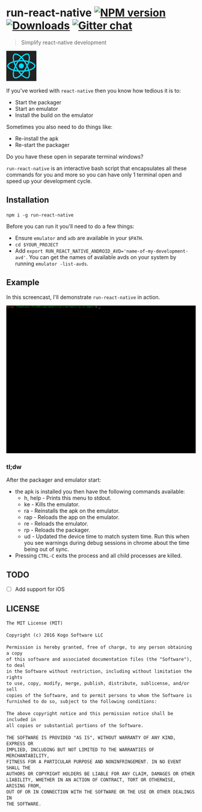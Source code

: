 # run-react-native [![NPM version][npm-image]][npm-url] [![Downloads][downloads-image]][npm-url] [![Gitter chat][gitter-image]][gitter-url]
> Simplify react-native development

![run-react-native][react-image]

If you've worked with `react-native` then you know how tedious it is to:

* Start the packager
* Start an emulator
* Install the build on the emulator

Sometimes you also need to do things like:

* Re-install the apk
* Re-start the packager

Do you have these open in separate terminal windows?

`run-react-native` is an interactive bash script that encapsulates all these
commands for you and more so you can have only 1 terminal open and speed up your
development cycle.

## Installation

`npm i -g run-react-native`

Before you can run it you'll need to do a few things:

* Ensure `emulator` and `adb` are available in your `$PATH`.
* `cd $YOUR_PROJECT`
* Add `export RUN_REACT_NATIVE_ANDROID_AVD='name-of-my-development-avd'`.  You can get the names of available avds on your system by running `emulator -list-avds`.

## Example

In this screencast, I'll demonstrate `run-react-native` in action.

![Screencast of run-react-native being used in a terminal window][screencast-image]

### tl;dw

After the packager and emulator start:

* the apk is installed you then have the following commands available:
  * h, help - Prints this menu to stdout.
  * ke      - Kills the emulator.
  * ra      - Reinstalls the apk on the emulator.
  * rap     - Reloads the app on the emulator.
  * re      - Reloads the emulator.
  * rp      - Reloads the packager.
  * ud      - Updated the device time to match system time.  Run this when you see warnings during debug sessions in chrome about the time being out of sync.
* Pressing `CTRL-C` exits the process and all child processes are killed.

## TODO

- [ ] Add support for iOS


## LICENSE
``````
The MIT License (MIT)

Copyright (c) 2016 Kogo Software LLC

Permission is hereby granted, free of charge, to any person obtaining a copy
of this software and associated documentation files (the "Software"), to deal
in the Software without restriction, including without limitation the rights
to use, copy, modify, merge, publish, distribute, sublicense, and/or sell
copies of the Software, and to permit persons to whom the Software is
furnished to do so, subject to the following conditions:

The above copyright notice and this permission notice shall be included in
all copies or substantial portions of the Software.

THE SOFTWARE IS PROVIDED "AS IS", WITHOUT WARRANTY OF ANY KIND, EXPRESS OR
IMPLIED, INCLUDING BUT NOT LIMITED TO THE WARRANTIES OF MERCHANTABILITY,
FITNESS FOR A PARTICULAR PURPOSE AND NONINFRINGEMENT. IN NO EVENT SHALL THE
AUTHORS OR COPYRIGHT HOLDERS BE LIABLE FOR ANY CLAIM, DAMAGES OR OTHER
LIABILITY, WHETHER IN AN ACTION OF CONTRACT, TORT OR OTHERWISE, ARISING FROM,
OUT OF OR IN CONNECTION WITH THE SOFTWARE OR THE USE OR OTHER DEALINGS IN
THE SOFTWARE.
``````

[downloads-image]: http://img.shields.io/npm/dm/run-react-native.svg
[npm-url]: https://npmjs.org/package/run-react-native
[npm-image]: http://img.shields.io/npm/v/run-react-native.svg

[gitter-url]: https://gitter.im/kogosoftwarellc/run-react-native
[gitter-image]: https://badges.gitter.im/kogosoftwarellc/run-react-native.png
[screencast-image]: ./cast.gif?raw=true "Screencast of run-react-native being used in a terminal window"
[react-image]: ./react-logo.png "React is awesome!"
